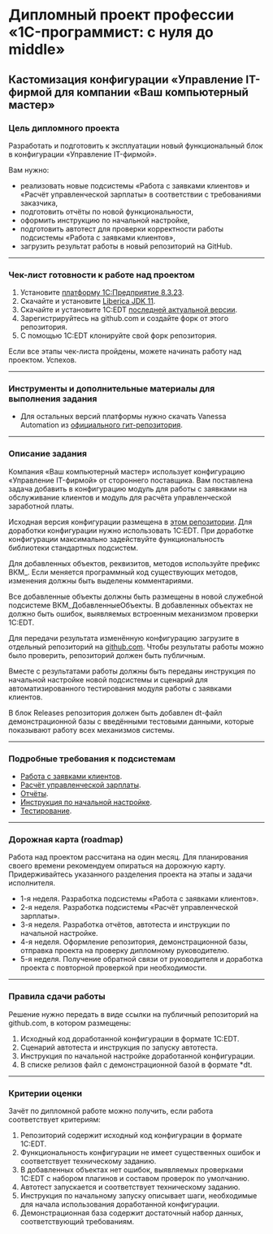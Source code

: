 # Дипломный проект профессии «1C-программист: с нуля до middle»

## Кастомизация конфигурации «Управление IT-фирмой для компании «Ваш компьютерный мастер»

### Цель дипломного проекта

Разработать и подготовить к эксплуатации новый функциональный блок в конфигурации «Управление IT-фирмой».

Вам нужно:

- реализовать новые подсистемы «Работа с заявками клиентов» и «Расчёт управленческой зарплаты» в соответствии с требованиями заказчика,
- подготовить отчёты по новой функциональности,
- оформить инструкцию по начальной настройке,
- подготовить автотест для проверки корректности работы подсистемы «Работа с заявками клиентов»,
- загрузить результат работы в новый репозиторий на GitHub.

------

### Чек-лист готовности к работе над проектом

1. Установите [платформу 1С:Предприятие 8.3.23](https://developer.1c.ru/applications/Console?state=community).
2. Скачайте и установите [Liberica JDK 11](https://releases.1c.ru/project/Liberica11FullJDK).
3. Скачайте и установите 1С:EDT [последней актуальной версии](https://edt.1c.ru/).
4. Зарегистрируйтесь на github.com и создайте форк от этого репозитория.
5. С помощью 1С:EDT клонируйте свой форк репозитория.

Если все этапы чек-листа пройдены, можете начинать работу над проектом. Успехов.

------

### Инструменты и дополнительные материалы для выполнения задания
- Для остальных версий платформы нужно скачать Vanessa Automation из [официального гит-репозитория](https://pr-mex.github.io/vanessa-automation/dev/).

------

### Описание задания

Компания «Ваш компьютерный мастер» использует конфигурацию «Управление IT-фирмой» от стороннего поставщика. Вам поставлена задача добавить в конфигурацию модуль для работы с заявками на обслуживание клиентов и модуль для расчёта управленческой заработной платы.

Исходная версия конфигурации размещена в [этом репозитории](https://github.com/netology-code/fonecmid-diplom/tree/main/diplom-src). Для доработки конфигурации нужно использовать 1C:EDT. При доработке конфигурации максимально задействуйте функциональность библиотеки стандартных подсистем.

Для добавленных объектов, реквизитов, методов используйте префикс ВКМ_. Если меняется программный код существующих методов, изменения должны быть выделены комментариями.

Все добавленные объекты должны быть размещены в новой служебной подсистеме ВКМ_ДобавленныеОбъекты. В добавленных объектах не должно быть ошибок, выявляемых встроенным механизмом проверки 1C:EDT.

Для передачи результата изменённую конфигурацию загрузите в отдельный репозиторий на [github.com](https://github.com). Чтобы результаты работы можно было проверить, репозиторий должен быть публичным.

Вместе с результатами работы должны быть переданы инструкция по начальной настройке новой подсистемы и сценарий для автоматизированного тестирования модуля работы с заявками клиентов.

В блок Releases репозитория должен быть добавлен dt-файл демонстрационной базы с введёнными тестовыми данными, которые показывают работу всех механизмов системы.

------

### Подробные требования к подсистемам

- [Работа с заявками клиентов](tasks/tickets.md).
- [Расчёт управленческой зарплаты](tasks/hrm.md).
- [Отчёты](tasks/reports.md).
- [Инструкция по начальной настройке](tasks/docs.md).
- [Тестирование](tasks/testing.md).

------

### Дорожная карта (roadmap)

Работа над проектом рассчитана на один месяц. Для планирования своего времени рекомендуем опираться на дорожную карту. Придерживайтесь указанного разделения проекта на этапы и задачи исполнителя.

- 1-я неделя. Разработка подсистемы «Работа с заявками клиентов».
- 2-я неделя. Разработка подсистемы «Расчёт управленческой зарплаты».
- 3-я неделя. Разработка отчётов, автотеста и инструкции по начальной настройке.
- 4-я неделя. Оформление репозитория, демонстрационной базы, отправка проекта на проверку дипломному руководителю.
- 5-я неделя. Получение обратной связи от руководителя и доработка проекта с повторной проверкой при необходимости.

------

### Правила сдачи работы

Решение нужно передать в виде ссылки на публичный репозиторий на github.com, в котором размещены:

1. Исходный код доработанной конфигурации в формате 1C:EDT.
2. Сценарий автотеста и инструкция по запуску автотеста.
3. Инструкция по начальной настройке доработанной конфигурации.
4. В списке релизов файл с демонстрационной базой в формате *dt.

------

### Критерии оценки

Зачёт по дипломной работе можно получить, если работа соответствует критериям:

1. Репозиторий содержит исходный код конфигурации в формате 1C:EDT.
2. Функциональность конфигурации не имеет существенных ошибок и соответствует техническому заданию.
3. В добавленных объектах нет ошибок, выявляемых проверками 1C:EDT с набором плагинов и составом проверок по умолчанию.
4. Автотест запускается и соответствует техническому заданию.
5. Инструкция по начальному запуску описывает шаги, необходимые для начала использования доработанной конфигурации.
6. Демонстрационная база содержит достаточный набор данных, соответствующий требованиям.

